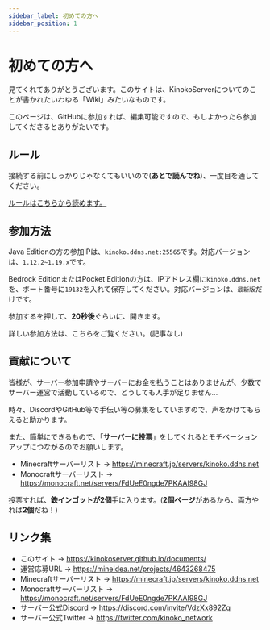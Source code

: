 ```yaml
---
sidebar_label: 初めての方へ
sidebar_position: 1
---
```


# 初めての方へ
見てくれてありがとうございます。このサイトは、KinokoServerについてのことが書かれたいわゆる「Wiki」みたいなものです。

このページは、GitHubに参加すれば、編集可能ですので、もしよかったら参加してくださるとありがたいです。

## ルール
接続する前にしっかりじゃなくてもいいので(**あとで読んでね**)、一度目を通してください。

[ルールはこちらから読めます。](https://seesaawiki.jp/kinokonetwork/d/rule)
## 参加方法
Java Editionの方の参加IPは、`kinoko.ddns.net:25565`です。対応バージョンは、`1.12.2~1.19.x`です。

Bedrock EditionまたはPocket Editionの方は、IPアドレス欄に`kinoko.ddns.net`を、ポート番号に`19132`を入れて保存してください。対応バージョンは、`最新版`だけです。

参加するを押して、**20秒後**ぐらいに、開きます。

詳しい参加方法は、こちらをご覧ください。(記事なし)

## 貢献について
皆様が、サーバー参加申請やサーバーにお金を払うことはありませんが、少数でサーバー運営で活動しているので、どうしても人手が足りません...

時々、DiscordやGitHub等で手伝い等の募集をしていますので、声をかけてもらえると助かります。

また、簡単にできるもので、「**サーバーに投票**」をしてくれるとモチベーションアップにつながるのでお願いします。

- Minecraftサーバーリスト → https://minecraft.jp/servers/kinoko.ddns.net
- Monocraftサーバーリスト → https://monocraft.net/servers/FdUeE0ngde7PKAAI98GJ

投票すれば、**鉄インゴットが2個**手に入ります。(**2個ページ**があるから、両方やれば**2個**だね！)

## リンク集
- このサイト → https://kinokoserver.github.io/documents/
- 運営応募URL → https://mineidea.net/projects/4643268475
- Minecraftサーバーリスト → https://minecraft.jp/servers/kinoko.ddns.net
- Monocraftサーバーリスト → https://monocraft.net/servers/FdUeE0ngde7PKAAI98GJ
- サーバー公式Discord → https://discord.com/invite/VdzXx892Zq
- サーバー公式Twitter → https://twitter.com/kinoko_network 

